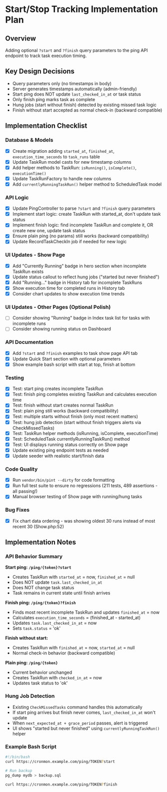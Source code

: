 # Start/Stop Tracking Implementation Plan

## Overview
Adding optional `?start` and `?finish` query parameters to the ping API endpoint to track task execution timing.

## Key Design Decisions
- Query parameters only (no timestamps in body)
- Server generates timestamps automatically (admin-friendly)
- Start ping does NOT update `last_checked_in_at` or task status
- Only finish ping marks task as complete
- Hung jobs (start without finish) detected by existing missed task logic
- Finish without start accepted as normal check-in (backward compatible)

## Implementation Checklist

### Database & Models
- [x] Create migration adding `started_at`, `finished_at`, `execution_time_seconds` to `task_runs` table
- [x] Update TaskRun model casts for new timestamp columns
- [x] Add helper methods to TaskRun: `isRunning()`, `isComplete()`, `executionTime()`
- [x] Update TaskRunFactory to handle new columns
- [x] Add `currentlyRunningTaskRun()` helper method to ScheduledTask model

### API Logic
- [x] Update PingController to parse `?start` and `?finish` query parameters
- [x] Implement start logic: create TaskRun with started_at, don't update task status
- [x] Implement finish logic: find incomplete TaskRun and complete it, OR create new one, update task status
- [x] Ensure plain ping (no params) still works (backward compatibility)
- [x] Update RecordTaskCheckIn job if needed for new logic

### UI Updates - Show Page
- [x] Add "Currently Running" badge in hero section when incomplete TaskRun exists
- [x] Update status callout to reflect hung jobs ("started but never finished")
- [x] Add "Running..." badge in History tab for incomplete TaskRuns
- [x] Show execution time for completed runs in History tab
- [x] Consider chart updates to show execution time trends

### UI Updates - Other Pages (Optional Polish)
- [ ] Consider showing "Running" badge in Index task list for tasks with incomplete runs
- [ ] Consider showing running status on Dashboard

### API Documentation
- [x] Add `?start` and `?finish` examples to task show page API tab
- [x] Update Quick Start section with optional parameters
- [x] Show example bash script with start at top, finish at bottom

### Testing
- [x] Test: start ping creates incomplete TaskRun
- [x] Test: finish ping completes existing TaskRun and calculates execution time
- [x] Test: finish without start creates normal TaskRun
- [x] Test: plain ping still works (backward compatibility)
- [x] Test: multiple starts without finish (only most recent matters)
- [x] Test: hung job detection (start without finish triggers alerts via CheckMissedTasks)
- [x] Test: TaskRun helper methods (isRunning, isComplete, executionTime)
- [x] Test: ScheduledTask currentlyRunningTaskRun() method
- [x] Test: UI displays running status correctly on Show page
- [x] Update existing ping endpoint tests as needed
- [x] Update seeder with realistic start/finish data

### Code Quality
- [x] Run `vendor/bin/pint --dirty` for code formatting
- [x] Run full test suite to ensure no regressions (211 tests, 489 assertions - all passing!)
- [x] Manual browser testing of Show page with running/hung tasks

### Bug Fixes
- [x] Fix chart data ordering - was showing oldest 30 runs instead of most recent 30 (Show.php:52)

## Implementation Notes

### API Behavior Summary

**Start ping: `/ping/{token}?start`**
- Creates TaskRun with `started_at` = now, `finished_at` = null
- Does NOT update `task.last_checked_in_at`
- Does NOT change task status
- Task remains in current state until finish arrives

**Finish ping: `/ping/{token}?finish`**
- Finds most recent incomplete TaskRun and updates `finished_at` = now
- Calculates `execution_time_seconds` = (finished_at - started_at)
- Updates `task.last_checked_in_at` = now
- Sets `task.status` = 'ok'

**Finish without start:**
- Creates TaskRun with `finished_at` = now, `started_at` = null
- Normal check-in behavior (backward compatible)

**Plain ping: `/ping/{token}`**
- Current behavior unchanged
- Creates TaskRun with `checked_in_at` = now
- Updates task status to 'ok'

### Hung Job Detection
- Existing `CheckMissedTasks` command handles this automatically
- If start ping arrives but finish never comes, `last_checked_in_at` won't update
- When `next_expected_at + grace_period` passes, alert is triggered
- UI shows "started but never finished" using `currentlyRunningTaskRun()` helper

### Example Bash Script
```bash
#!/bin/bash
curl https://cronmon.example.com/ping/TOKEN?start

# Run backup
pg_dump mydb > backup.sql

curl https://cronmon.example.com/ping/TOKEN?finish
```
